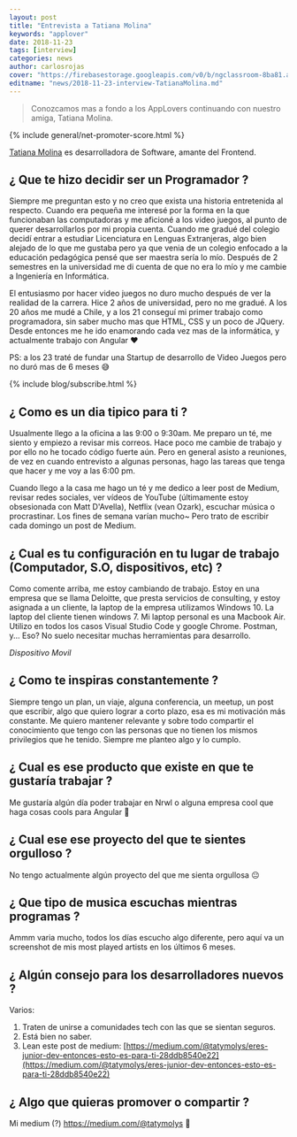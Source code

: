 ```yaml
---
layout: post
title: "Entrevista a Tatiana Molina"
keywords: "applover"
date: 2018-11-23
tags: [interview]
categories: news
author: carlosrojas
cover: "https://firebasestorage.googleapis.com/v0/b/ngclassroom-8ba81.appspot.com/o/posts%2F2018-11-23-interview-TatianaMolina%2Fcover.png?alt=media&token=b8e116df-c4bf-4e03-b380-83d158edc37d"
editname: "news/2018-11-23-interview-TatianaMolina.md"
---
```

> Conozcamos mas a fondo a los AppLovers continuando con nuestro amiga, Tatiana Molina.

<amp-img width="1024" height="512" layout="responsive" src="https://firebasestorage.googleapis.com/v0/b/ngclassroom-8ba81.appspot.com/o/posts%2F2018-11-23-interview-TatianaMolina%2Fcover.png?alt=media&token=b8e116df-c4bf-4e03-b380-83d158edc37d"></amp-img> 
{% include general/net-promoter-score.html %} 

[Tatiana Molina](https://twitter.com/tatymolys) es desarrolladora de Software, amante del Frontend.

## ¿ Que te hizo decidir ser un Programador ?

Siempre me preguntan esto y no creo que exista una historia entretenida al respecto. Cuando era pequeña me interesé por la forma en la que funcionaban las computadoras y me aficioné a los video juegos, al punto de querer desarrollarlos por mi propia cuenta. Cuando me gradué del colegio decidí entrar a estudiar Licenciatura en Lenguas Extranjeras, algo bien alejado de lo que me gustaba pero ya que venia de un colegio enfocado a la educación pedagógica pensé que ser maestra sería lo mío. Después de 2 semestres en la universidad me di cuenta de que no era lo mío y me cambie a Ingeniería en Informática.
 
El entusiasmo por hacer video juegos no duro mucho después de ver la realidad de la carrera. Hice 2 años de universidad, pero no me gradué. A los 20 años me mudé a Chile, y a los 21 conseguí mi primer trabajo como programadora, sin saber mucho mas que HTML, CSS y un poco de JQuery. Desde entonces me he ido enamorando cada vez mas de la informática, y actualmente trabajo con Angular ❤

PS: a los 23 traté de fundar una Startup de desarrollo de Video Juegos pero no duró mas de 6 meses 😅


{% include blog/subscribe.html %}

## ¿ Como es un dia tipico para ti ?

Usualmente llego a la oficina a las 9:00 o 9:30am. Me preparo un té, me siento y empiezo a revisar mis correos. Hace poco me cambie de trabajo y por ello no he tocado código fuerte aún. Pero en general asisto a reuniones, de vez en cuando entrevisto a algunas personas, hago las tareas que tenga que hacer y me voy a las 6:00 pm. 

Cuando llego a la casa me hago un té y me dedico a leer post de Medium, revisar redes sociales, ver vídeos de YouTube (últimamente estoy obsesionada con Matt D'Avella), Netflix (vean Ozark), escuchar música o procrastinar. Los fines de semana varían mucho~ Pero trato de escribir cada domingo un post de Medium. 

## ¿ Cual es tu configuración en tu lugar de trabajo (Computador, S.O, dispositivos, etc) ?

<amp-img width="1024" height="576" layout="responsive" src="https://firebasestorage.googleapis.com/v0/b/ngclassroom-8ba81.appspot.com/o/posts%2F2018-11-23-interview-TatianaMolina%2F1.jpg?alt=media&token=b453c021-8971-4cae-9fb2-be937d40d7f6"></amp-img>

Como comente arriba, me estoy cambiando de trabajo. Estoy en una empresa que se llama Deloitte, que presta servicios de consulting, y estoy asignada a un cliente, la laptop de la empresa utilizamos Windows 10. La laptop del cliente tienen windows 7. Mi laptop personal es una Macbook Air. Utilizo en todos los casos Visual Studio Code y google Chrome. Postman, y... Eso? No suelo necesitar muchas herramientas para desarrollo.


<amp-img width="1024" height="576" layout="responsive" src="https://firebasestorage.googleapis.com/v0/b/ngclassroom-8ba81.appspot.com/o/posts%2F2018-11-23-interview-TatianaMolina%2F2.jpg?alt=media&token=a68795c3-1043-467e-b537-3ab24a1ef67c"></amp-img>

*Dispositivo Movil*

<div class="row wrap">
  <div class="col col-100 col-md-33 col-lg-33">
    <amp-img width="540" height="960" layout="responsive" src="https://firebasestorage.googleapis.com/v0/b/ngclassroom-8ba81.appspot.com/o/posts%2F2018-11-23-interview-TatianaMolina%2F3.jpg?alt=media&token=3a5082fa-ba8a-49bb-93bc-c73bb0e298c9"></amp-img>
  </div>
  <div class="col col-100 col-md-33 col-lg-33">
    
  </div>
  <div class="col col-100 col-md-33 col-lg-33">
    
  </div>
</div>

## ¿ Como te inspiras constantemente ?

Siempre tengo un plan, un viaje, alguna conferencia, un meetup, un post que escribir, algo que quiero lograr a corto plazo, esa es mi motivación más constante. Me quiero mantener relevante y sobre todo compartir el conocimiento que tengo con las personas que no tienen los mismos privilegios que he tenido. Siempre me planteo algo y lo cumplo.  

## ¿ Cual es ese producto que existe en que te gustaría trabajar ?

Me gustaría algún día poder trabajar en Nrwl o alguna empresa cool que haga cosas cools para Angular 💞

## ¿ Cual ese ese proyecto del que te sientes orgulloso ?

No tengo actualmente algún proyecto del que me sienta orgullosa 😐

## ¿ Que tipo de musica escuchas mientras programas ?

 Ammm varia mucho, todos los días escucho algo diferente, pero aquí va un screenshot de mis most played artists en los últimos 6 meses.

<div class="row wrap">
  <div class="col col-100 col-md-33 col-lg-33">
    <amp-img width="295" height="401" layout="responsive" src="https://firebasestorage.googleapis.com/v0/b/ngclassroom-8ba81.appspot.com/o/posts%2F2018-11-23-interview-TatianaMolina%2F4.png?alt=media&token=7a1b4ae4-7ccd-4559-925b-a2baca5c0b20"></amp-img>
  </div>
  <div class="col col-100 col-md-33 col-lg-33">
    
  </div>
  <div class="col col-100 col-md-33 col-lg-33">
    
  </div>
</div>


## ¿ Algún consejo para los desarrolladores nuevos ?

Varios:

1. Traten de unirse a comunidades tech con las que se sientan seguros.
2. Está bien no saber.
3. Lean este post de medium: [https://medium.com/@tatymolys/eres-junior-dev-entonces-esto-es-para-ti-28ddb8540e22](https://medium.com/@tatymolys/eres-junior-dev-entonces-esto-es-para-ti-28ddb8540e22)

## ¿ Algo que quieras promover o compartir ?

Mi medium (?) https://medium.com/@tatymolys  💁